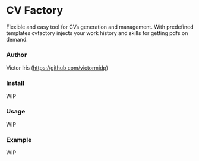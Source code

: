 # CV Factory
Flexible and easy tool for CVs generation and management. 
With predefined templates cvfactory injects your work history and skills for getting pdfs on demand.

### Author
Victor Iris (https://github.com/victormidp)

### Install
WIP

### Usage
WIP

### Example
WIP
